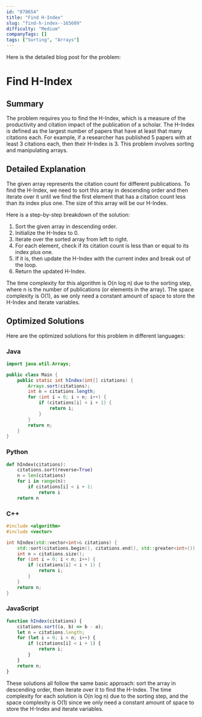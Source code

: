 ```yaml
---
id: "878654"
title: "Find H-Index"
slug: "find-h-index--165609"
difficulty: "Medium"
companyTags: []
tags: ["Sorting", "Arrays"]
---
```


Here is the detailed blog post for the problem:

**Find H-Index**
==================

## Summary
The problem requires you to find the H-Index, which is a measure of the productivity and citation impact of the publication of a scholar. The H-Index is defined as the largest number of papers that have at least that many citations each. For example, if a researcher has published 5 papers with at least 3 citations each, then their H-Index is 3. This problem involves sorting and manipulating arrays.

## Detailed Explanation
The given array represents the citation count for different publications. To find the H-Index, we need to sort this array in descending order and then iterate over it until we find the first element that has a citation count less than its index plus one. The size of this array will be our H-Index.

Here is a step-by-step breakdown of the solution:

1.  Sort the given array in descending order.
2.  Initialize the H-Index to 0.
3.  Iterate over the sorted array from left to right.
4.  For each element, check if its citation count is less than or equal to its index plus one.
5.  If it is, then update the H-Index with the current index and break out of the loop.
6.  Return the updated H-Index.

The time complexity for this algorithm is O(n log n) due to the sorting step, where n is the number of publications (or elements in the array). The space complexity is O(1), as we only need a constant amount of space to store the H-Index and iterate variables.

## Optimized Solutions
Here are the optimized solutions for this problem in different languages:

### Java
```java
import java.util.Arrays;

public class Main {
    public static int hIndex(int[] citations) {
        Arrays.sort(citations);
        int n = citations.length;
        for (int i = 0; i < n; i++) {
            if (citations[i] < i + 1) {
                return i;
            }
        }
        return n;
    }
}
```

### Python
```python
def hIndex(citations):
    citations.sort(reverse=True)
    n = len(citations)
    for i in range(n):
        if citations[i] < i + 1:
            return i
    return n
```

### C++
```cpp
#include <algorithm>
#include <vector>

int hIndex(std::vector<int>& citations) {
    std::sort(citations.begin(), citations.end(), std::greater<int>());
    int n = citations.size();
    for (int i = 0; i < n; i++) {
        if (citations[i] < i + 1) {
            return i;
        }
    }
    return n;
}
```

### JavaScript
```javascript
function hIndex(citations) {
    citations.sort((a, b) => b - a);
    let n = citations.length;
    for (let i = 0; i < n; i++) {
        if (citations[i] < i + 1) {
            return i;
        }
    }
    return n;
}
```

These solutions all follow the same basic approach: sort the array in descending order, then iterate over it to find the H-Index. The time complexity for each solution is O(n log n) due to the sorting step, and the space complexity is O(1) since we only need a constant amount of space to store the H-Index and iterate variables.